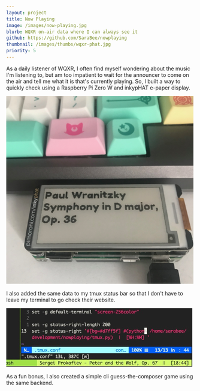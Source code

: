 ```yaml
---
layout: project
title: Now Playing
image: /images/now-playing.jpg
blurb: WQXR on-air data where I can always see it
github: https://github.com/SaraBee/nowplaying
thumbnail: /images/thumbs/wqxr-phat.jpg
priority: 5
---
```

As a daily listener of WQXR, I often find myself wondering about the music I'm
listening to, but am too impatient to wait for the announcer to come on the
air and tell me what it is that's currently playing. So, I built a
way to quickly check using a Raspberry Pi Zero W and inkypHAT e-paper display.

<img src="/images/wqxr-phat.jpg" width="500">

I also added the same data to my tmux status bar so that I don't have to leave my terminal to go
check their website.

<img src="/images/now-playing.jpg">

As a fun bonus, I also created a simple cli guess-the-composer game using the
same backend.
